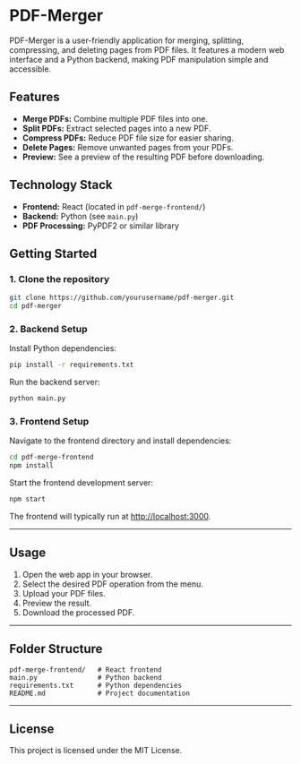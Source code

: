 # PDF-Merger

PDF-Merger is a user-friendly application for merging, splitting, compressing, and deleting pages from PDF files. It features a modern web interface and a Python backend, making PDF manipulation simple and accessible.

## Features

- **Merge PDFs:** Combine multiple PDF files into one.
- **Split PDFs:** Extract selected pages into a new PDF.
- **Compress PDFs:** Reduce PDF file size for easier sharing.
- **Delete Pages:** Remove unwanted pages from your PDFs.
- **Preview:** See a preview of the resulting PDF before downloading.

## Technology Stack

- **Frontend:** React (located in `pdf-merge-frontend/`)
- **Backend:** Python (see `main.py`)
- **PDF Processing:** PyPDF2 or similar library

## Getting Started

### 1. Clone the repository

```sh
git clone https://github.com/yourusername/pdf-merger.git
cd pdf-merger
```

### 2. Backend Setup

Install Python dependencies:

```sh
pip install -r requirements.txt
```

Run the backend server:

```sh
python main.py
```

### 3. Frontend Setup

Navigate to the frontend directory and install dependencies:

```sh
cd pdf-merge-frontend
npm install
```

Start the frontend development server:

```sh
npm start
```

The frontend will typically run at [http://localhost:3000](http://localhost:3000).

---

## Usage

1. Open the web app in your browser.
2. Select the desired PDF operation from the menu.
3. Upload your PDF files.
4. Preview the result.
5. Download the processed PDF.

---

## Folder Structure

```
pdf-merge-frontend/   # React frontend
main.py               # Python backend
requirements.txt      # Python dependencies
README.md             # Project documentation
```

---

## License

This project is licensed under the MIT License.